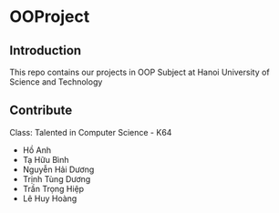 # OOProject

## Introduction
This repo contains our projects in OOP Subject at Hanoi University of Science and Technology

## Contribute
Class: Talented in Computer Science - K64
+ Hồ Anh
+ Tạ Hữu Bình
+ Nguyễn Hải Dương
+ Trịnh Tùng Dương
+ Trần Trọng Hiệp
+ Lê Huy Hoàng
